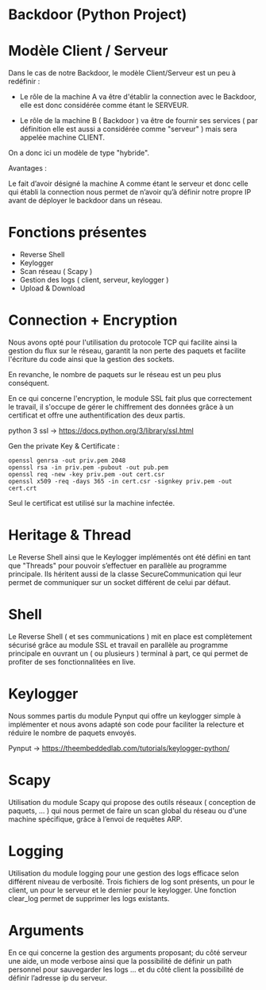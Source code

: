 # Backdoor (Python Project)




# Modèle Client / Serveur 


Dans le cas de notre Backdoor, le modèle Client/Serveur est un peu à redéfinir :

- Le rôle de la machine A va être d'établir la connection avec le Backdoor, elle est donc considérée comme étant le SERVEUR.

- Le rôle de la machine B ( Backdoor )  va être de fournir ses services ( par définition elle est aussi a considérée comme 
"serveur" ) mais sera appelée machine CLIENT.

On a donc ici un modèle de type "hybride".

Avantages : 

Le fait d’avoir désigné la machine A comme étant le serveur et donc celle qui établi la connection nous permet de n’avoir qu’à définir notre propre IP avant de déployer le backdoor dans un réseau.

# Fonctions présentes
- Reverse Shell
- Keylogger
- Scan réseau ( Scapy )
- Gestion des logs ( client, serveur, keylogger )
- Upload & Download


# Connection + Encryption

Nous avons opté pour l'utilisation du protocole TCP qui facilite ainsi la gestion du flux sur le réseau, garantit la non perte des paquets et facilite l'écriture du code ainsi que la gestion des sockets.

En revanche, le nombre de paquets sur le réseau est un peu plus conséquent.


En ce qui concerne l'encryption, le module SSL fait plus que correctement le travail, il s'occupe de gérer le chiffrement des données grâce à un certificat et offre une authentification des deux partis. 

python 3 ssl →  https://docs.python.org/3/library/ssl.html

Gen the private Key & Certificate : 

	openssl genrsa -out priv.pem 2048
	openssl rsa -in priv.pem -pubout -out pub.pem
	openssl req -new -key priv.pem -out cert.csr
	openssl x509 -req -days 365 -in cert.csr -signkey priv.pem -out cert.crt

Seul le certificat est utilisé sur la machine infectée.

# Heritage & Thread

Le Reverse Shell ainsi que le Keylogger implémentés ont été défini en tant que "Threads" pour pouvoir s’effectuer en parallèle au programme principale. Ils héritent aussi de la classe SecureCommunication qui leur permet de communiquer sur un socket différent de celui par défaut. 


# Shell

Le Reverse Shell ( et ses communications ) mit en place est complètement sécurisé grâce au module SSL et travail en parallèle au programme principale en ouvrant un ( ou plusieurs ) terminal à part, ce qui permet de profiter de ses fonctionnalitées en live.



# Keylogger

Nous sommes partis du module Pynput qui offre un keylogger simple à implémenter et nous avons adapté son code pour faciliter la relecture et réduire le nombre de paquets envoyés.


Pynput → https://theembeddedlab.com/tutorials/keylogger-python/

# Scapy

Utilisation du module Scapy qui propose des outils réseaux ( conception de paquets, ... ) qui nous permet de faire un scan global du réseau ou d'une machine spécifique, grâce à l’envoi de requêtes ARP.


# Logging 

Utilisation du module logging pour une gestion des logs efficace selon différent niveau de verbosité.
Trois fichiers de log sont présents, un pour le client, un pour le serveur et le dernier pour le
keylogger.
Une fonction clear_log permet de supprimer les logs existants.

# Arguments

En ce qui concerne la gestion des arguments proposant; du côté serveur une aide, un mode verbose ainsi que la possibilité de définir un path personnel pour sauvegarder les logs …
et du côté client la possibilité de définir l’adresse ip du serveur.

